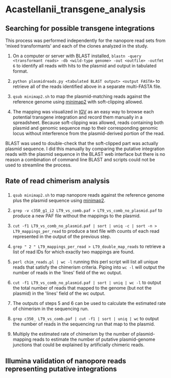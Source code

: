 # Acastellanii_transgene_analysis

## Searching for possible transgene integrations

This process was performed independently for the nanopore read sets from 'mixed transformants' and each of the clones analyzed in the study. 

1. On a computer or server with BLAST installed, `blastn -query <transformant reads> -db <wild-type genome> -out <outfile> -outfmt 6` to identify all reads with hits to the plasmid and output in tabulated format.

2. `python plasmidreads.py <tabulated BLAST output> <output FASTA>` to retrieve all of the reads identified above in a separate multi-FASTA file.

3. `qsub minimap2.sh` to map the plasmid-matching reads against the reference genome using [minimap2](https://github.com/lh3/minimap2) with soft-clipping allowed.

4. The mapping was visualized in [IGV](https://github.com/igvteam/igv) as an easy way to browse each potential transgene integration and record them manually in a spreadsheet. Because soft-clipping was allowed, reads containing both plasmid and genomic sequence map to their corresponding genomic locus without interference from the plasmid-derived portion of the read.

  BLAST was used to double-check that the soft-clipped part was actually plasmid sequence. I did this manually by comparing the putative integration reads with the plasmid sequence in the BLAST web interface but there is no reason a combination of command line BLAST and scripts could not be used to streamline the process.


## Rate of read chimerism analysis

### 

1. `qsub minimap2.sh` to map nanopore reads against the reference genome plus the plasmid sequence using [minimap2](https://github.com/lh3/minimap2). 

2. `grep -v c350_g1_i2 LT9_vs_comb.paf > LT9_vs_comb_no_plasmid.paf` to produce a new PAF file without the mappings to the plasmid. 

3. `cut -f1 LT9_vs_comb_no_plasmid.paf | sort | uniq -c | sort -n > LT9_mappings_per_read` to produce a text file with counts of each read represented in the output of the previous step.

4. `grep " 2 " LT9_mappings_per_read > LT9_double_map_reads` to retrieve a list of read IDs for which exactly two mappings are found.
   
5. `perl chim_reads.pl | wc -l` running this perl script will list all unique reads that satisfy the chimerism criteria. Piping into `wc -l` will output the number of reads in the 'lines' field of the wc output.

6. `cut -f1 LT9_vs_comb_no_plasmid.paf | sort | uniq | wc -l` to output the total number of reads that mapped to the genome (but not the plasmid) in the 'lines' field of the wc output.

7. The outputs of steps 5 and 6 can be used to calculate the estimated rate of chimerism in the sequencing run.

8. `grep c350_ LT9_vs_comb.paf | cut -f1 | sort | uniq | wc` to output the number of reads in the sequencing run that map to the plasmid.

9. Multiply the estimated rate of chimerism by the number of plasmid-mapping reads to estimate the number of putative plasmid-genome junctions that could be explained by artificially chimeric reads.

## Illumina validation of nanopore reads representing putative integrations


